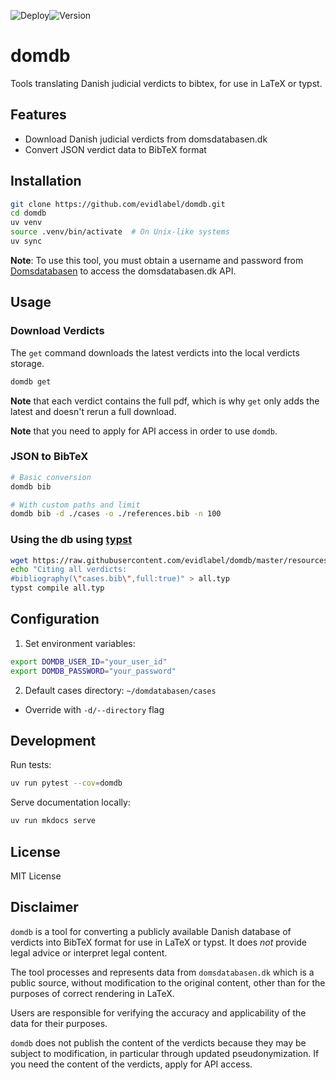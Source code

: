![Deploy](https://github.com/evidlabel/domdb/actions/workflows/tests.yml/badge.svg)![Version](https://img.shields.io/github/v/release/evidlabel/domdb)

# domdb

Tools translating Danish judicial verdicts to bibtex, for use in LaTeX or typst.

## Features
- Download Danish judicial verdicts from domsdatabasen.dk
- Convert JSON verdict data to BibTeX format

## Installation

```sh
git clone https://github.com/evidlabel/domdb.git
cd domdb
uv venv
source .venv/bin/activate  # On Unix-like systems
uv sync
```

**Note**: To use this tool, you must obtain a username and password from [Domsdatabasen](https://domsdatabasen.dk/spoergsmaal-og-svar/api-adgang-til-domsdatabasen/) to access the domsdatabasen.dk API.

## Usage 

### Download Verdicts
The `get` command downloads the latest verdicts into the local verdicts storage. 
```sh
domdb get
```
**Note** that each verdict contains the full pdf, which is why `get` only adds the latest and doesn't rerun a full download. 

**Note** that you need to apply for API access in order to use `domdb`.

### JSON to BibTeX
```sh
# Basic conversion
domdb bib

# With custom paths and limit
domdb bib -d ./cases -o ./references.bib -n 100
```

### Using the db using [typst](https://typst.app/)

```bash
wget https://raw.githubusercontent.com/evidlabel/domdb/master/resources/cases.bib  -O cases.bib
echo "Citing all verdicts:
#bibliography(\"cases.bib\",full:true)" > all.typ
typst compile all.typ
```

## Configuration

1. Set environment variables:
```sh
export DOMDB_USER_ID="your_user_id"
export DOMDB_PASSWORD="your_password"
```

2. Default cases directory: `~/domdatabasen/cases`
- Override with `-d/--directory` flag

## Development

Run tests:
```sh
uv run pytest --cov=domdb
```

Serve documentation locally:
```sh
uv run mkdocs serve
```


## License
MIT License


## Disclaimer

`domdb` is a tool for converting a publicly available Danish database of verdicts into BibTeX format for use in LaTeX or typst. 
It does *not* provide legal advice or interpret legal content. 

The tool processes and represents data from `domsdatabasen.dk` which is a public source, without modification to the original content, other than for the purposes of correct rendering in LaTeX. 

Users are responsible for verifying the accuracy and applicability of the data for their purposes.

`domdb` does not publish the content of the verdicts because they may be subject to modification, in particular through updated pseudonymization. If you need the content of the verdicts, apply for API access.
